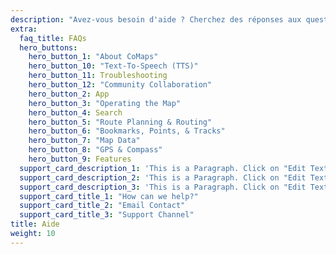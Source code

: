 ```yaml
---
description: "Avez-vous besoin d'aide ? Cherchez des réponses aux questions courantes. Obtenez l'aide dont vous avez besoin et mettez-vous en relation avec d'autres membres de la communauté pour être aidé·e."
extra:
  faq_title: FAQs
  hero_buttons:
    hero_button_1: "About CoMaps"
    hero_button_10: "Text-To-Speech (TTS)"
    hero_button_11: Troubleshooting
    hero_button_12: "Community Collaboration"
    hero_button_2: App
    hero_button_3: "Operating the Map"
    hero_button_4: Search
    hero_button_5: "Route Planning & Routing"
    hero_button_6: "Bookmarks, Points, & Tracks"
    hero_button_7: "Map Data"
    hero_button_8: "GPS & Compass"
    hero_button_9: Features
  support_card_description_1: 'This is a Paragraph. Click on "Edit Text" or double click on the text box to start editing the content and make sure to add any relevant details or information that you want to share with your visitors.'
  support_card_description_2: 'This is a Paragraph. Click on "Edit Text" or double click on the text box to start editing the content and make sure to add any relevant details or information that you want to share with your visitors.'
  support_card_description_3: 'This is a Paragraph. Click on "Edit Text" or double click on the text box to start editing the content and make sure to add any relevant details or information that you want to share with your visitors.'
  support_card_title_1: "How can we help?"
  support_card_title_2: "Email Contact"
  support_card_title_3: "Support Channel"
title: Aide
weight: 10
---
```

